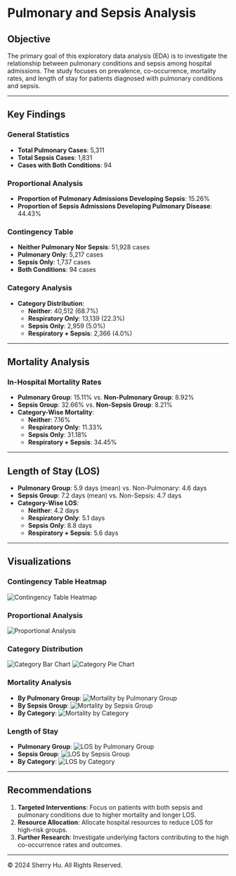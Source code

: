 # Pulmonary and Sepsis Analysis

## Objective
The primary goal of this exploratory data analysis (EDA) is to investigate the relationship between pulmonary conditions and sepsis among hospital admissions. The study focuses on prevalence, co-occurrence, mortality rates, and length of stay for patients diagnosed with pulmonary conditions and sepsis.

---

## Key Findings

### General Statistics
- **Total Pulmonary Cases**: 5,311
- **Total Sepsis Cases**: 1,831
- **Cases with Both Conditions**: 94

### Proportional Analysis
- **Proportion of Pulmonary Admissions Developing Sepsis**: 15.26%
- **Proportion of Sepsis Admissions Developing Pulmonary Disease**: 44.43%

### Contingency Table
- **Neither Pulmonary Nor Sepsis**: 51,928 cases
- **Pulmonary Only**: 5,217 cases
- **Sepsis Only**: 1,737 cases
- **Both Conditions**: 94 cases

### Category Analysis
- **Category Distribution**:
  - **Neither**: 40,512 (68.7%)
  - **Respiratory Only**: 13,139 (22.3%)
  - **Sepsis Only**: 2,959 (5.0%)
  - **Respiratory + Sepsis**: 2,366 (4.0%)

---

## Mortality Analysis
### In-Hospital Mortality Rates
- **Pulmonary Group**: 15.11% vs. **Non-Pulmonary Group**: 8.92%
- **Sepsis Group**: 32.66% vs. **Non-Sepsis Group**: 8.21%
- **Category-Wise Mortality**:
  - **Neither**: 7.16%
  - **Respiratory Only**: 11.33%
  - **Sepsis Only**: 31.18%
  - **Respiratory + Sepsis**: 34.45%

---

## Length of Stay (LOS)
- **Pulmonary Group**: 5.9 days (mean) vs. Non-Pulmonary: 4.6 days
- **Sepsis Group**: 7.2 days (mean) vs. Non-Sepsis: 4.7 days
- **Category-Wise LOS**:
  - **Neither**: 4.2 days
  - **Respiratory Only**: 5.1 days
  - **Sepsis Only**: 8.8 days
  - **Respiratory + Sepsis**: 5.6 days

---

## Visualizations
### Contingency Table Heatmap
![Contingency Table Heatmap](images/contingency_table.png)

### Proportional Analysis
![Proportional Analysis](images/proportional_analysis.png)

### Category Distribution
![Category Bar Chart](images/category_bar_chart.png)
![Category Pie Chart](images/category_pie_chart.png)

### Mortality Analysis
- **By Pulmonary Group**:
  ![Mortality by Pulmonary Group](images/mortality_pulmonary.png)
- **By Sepsis Group**:
  ![Mortality by Sepsis Group](images/mortality_sepsis.png)
- **By Category**:
  ![Mortality by Category](images/mortality_category.png)

### Length of Stay
- **Pulmonary Group**:
  ![LOS by Pulmonary Group](images/los_pulmonary.png)
- **Sepsis Group**:
  ![LOS by Sepsis Group](images/los_sepsis.png)
- **By Category**:
  ![LOS by Category](images/los_category.png)

---

## Recommendations
1. **Targeted Interventions**: Focus on patients with both sepsis and pulmonary conditions due to higher mortality and longer LOS.
2. **Resource Allocation**: Allocate hospital resources to reduce LOS for high-risk groups.
3. **Further Research**: Investigate underlying factors contributing to the high co-occurrence rates and outcomes.

---

&copy; 2024 Sherry Hu. All Rights Reserved.
